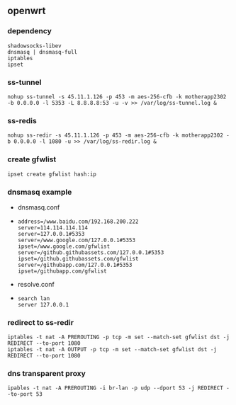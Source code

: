 ## openwrt

### dependency

```shell
shadowsocks-libev
dnsmasq | dnsmasq-full
iptables
ipset
```

### ss-tunnel

```shell
nohup ss-tunnel -s 45.11.1.126 -p 453 -m aes-256-cfb -k motherapp2302 -b 0.0.0.0 -l 5353 -L 8.8.8.8:53 -u -v >> /var/log/ss-tunnel.log &
```

### ss-redis

```shell
nohup ss-redir -s 45.11.1.126 -p 453 -m aes-256-cfb -k motherapp2302 -b 0.0.0.0 -l 1080 -u >> /var/log/ss-redir.log &
```

### create gfwlist

```shell
ipset create gfwlist hash:ip
```

### dnsmasq example

* dnsmasq.conf

* ```shell
  address=/www.baidu.com/192.168.200.222
  server=114.114.114.114
  server=127.0.0.1#5353
  server=/www.google.com/127.0.0.1#5353
  ipset=/www.google.com/gfwlist
  server=/github.githubassets.com/127.0.0.1#5353
  ipset=/github.githubassets.com/gfwlist
  server=/githubapp.com/127.0.0.1#5353
  ipset=/githubapp.com/gfwlist
  ```

* resolve.conf

* ```shell
  search lan
  server 127.0.0.1
  ```

### redirect to ss-redir

```shell
iptables -t nat -A PREROUTING -p tcp -m set --match-set gfwlist dst -j REDIRECT --to-port 1080
iptables -t nat -A OUTPUT -p tcp -m set --match-set gfwlist dst -j REDIRECT --to-port 1080
```

### dns transparent proxy

```shell
ipables -t nat -A PREROUTING -i br-lan -p udp --dport 53 -j REDIRECT --to-port 53
```